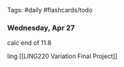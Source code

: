 Tags: #daily #flashcards/todo

### Wednesday, Apr 27

calc
end of 11.8

ling
[[LING220 Variation Final Project]]

